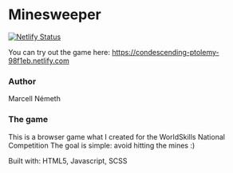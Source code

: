 # Minesweeper

[![Netlify Status](https://api.netlify.com/api/v1/badges/be93b718-a6df-402a-b4a4-855ba186c97d/deploy-status)](https://app.netlify.com/sites/condescending-ptolemy-98f1eb/deploys)

You can try out the game here: https://condescending-ptolemy-98f1eb.netlify.com

### Author ###

Marcell Németh

### The game ###

This is a browser game what I created for the WorldSkills National Competition
The goal is simple: avoid hitting the mines :)

Built with: HTML5, Javascript, SCSS
